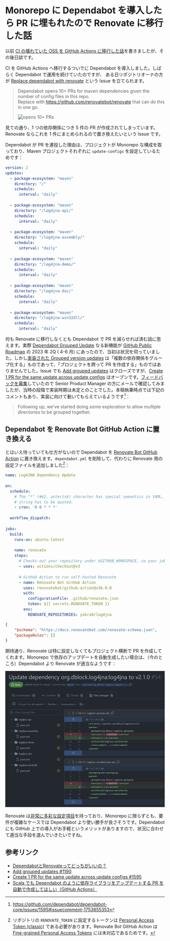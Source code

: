 # Monorepo に Dependabot を導入したら PR に埋もれたので Renovate に移行した話

以前 [CI の壊れていた OSS を GitHub Actions に移行した話](https://qiita.com/yokra9/items/fff4f2d141d5ebe88bd3)を書きましたが、その後日談です。

CI を GitHub Actions へ移行するついでに Dependabot を導入しました。しばらく Dependabot で運用を続けていたのですが、 ある日リポジトリオーナの方が [Replace dependabot with renovate](https://github.com/dblock/log4jna/issues/157) という Issue を立てられます。

> Dependabot opens 10+ PRs for maven dependencies given the number of config files in this repo.  
> Replace with <https://github.com/renovatebot/renovate> that can do this in one go.  
>  
> ![opens 10+ PRs](https://user-images.githubusercontent.com/542335/228259132-26959f3d-58a4-4920-b552-d74818f44d95.png)

見ての通り、1 つの依存関係につき 5 件の PR が作成されてしまっています。Renovate ならこれを 1 件にまとめられるので置き換えたいという Issue です。

Dependabot が PR を連投した理由は、プロジェクトが Monorepo な構成を取っており、Maven プロジェクトそれぞれに `update-configs` を設定しているためです：

```yml:.github/dependabot.yml
version: 2
updates:
  - package-ecosystem: "maven"
    directory: "/"
    schedule:
      interval: "daily"

  - package-ecosystem: "maven"
    directory: "/log4jna-api/"
    schedule:
      interval: "daily"

  - package-ecosystem: "maven"
    directory: "/log4jna-assembly/"
    schedule:
      interval: "daily"

  - package-ecosystem: "maven"
    directory: "/log4jna-demo/"
    schedule:
      interval: "daily"

  - package-ecosystem: "maven"
    directory: "/log4jna-doc/"
    schedule:
      interval: "daily"

  - package-ecosystem: "maven"
    directory: "/log4jna-win32dll/"
    schedule:
      interval: "daily"
```

何も Renovate に移行しなくとも Dependabot で PR を減らせれば済む話に思えます。実際 [Dependabot Grouped Update](https://github.com/github/roadmap/issues/148) なる新機能が [GitHub Public Roadmap](https://github.com/orgs/github/projects/4247) の 2023 年 2Q ( 4-6 月) にあったので、当初は状況を伺っていました。しかし[実装された Grouped version updates](https://github.blog/changelog/2023-08-24-grouped-version-updates-for-dependabot-are-generally-available/) は「複数の依存関係をグループ化する」ものであって、「プロジェクトを跨って PR を作成する」ものではありませんでした。Issue でも [Add grouped updates](https://github.com/dependabot/dependabot-core/issues/1190) はクローズですが、[Create 1 PR for the same update across update configs](https://github.com/dependabot/dependabot-core/issues/1595) はオープンです。[フィードバックを募集](https://github.com/dependabot/dependabot-core/issues/1190#issuecomment-1623832701)していたので Senior Product Manager の方にメールで確認してみましたが、当時の段階で実装時期は未定とのことでした。本稿執筆時点では下記のコメントもあり、実装に向けて動いてもらえているようです[^1]：

[^1]: <https://github.com/dependabot/dependabot-core/issues/1595#issuecomment-1753855353>

> Following up; we've started doing some exploration to allow multiple directories to be grouped together.

## Dependabot を Renovate Bot GitHub Action に置き換える

とはいえ待っていても仕方がないので Dependabot を [Renovate Bot GitHub Action](https://github.com/renovatebot/github-action) に置き換えます。`dependabot.yml` を削除して、代わりに Renovate 用の設定ファイルを追加しました[^2]：

[^2]: リポジトリの `RENOVATE_TOKEN` に設定するトークンは [Personal Access Token (classic)](https://github.com/settings/tokens) である必要があります。Renovate Bot GitHub Action は [Fine-grained Personal Access Tokens](https://github.com/settings/tokens?type=beta) には未対応であるためです。

```yml:.github/workflows/Renovate.yml
name: Log4JNA Dependency Update

on:
  schedule:
    # The "*" (#42, asterisk) character has special semantics in YAML, so this
    # string has to be quoted.
    - cron: '0 0 * * *'

  workflow_dispatch:

jobs:
  build:
    runs-on: ubuntu-latest

    name: renovate
    steps:
      # Checks-out your repository under $GITHUB_WORKSPACE, so your job can access it
      - uses: actions/checkout@v3

      # GitHub Action to run self-hosted Renovate
      - name: Renovate Bot GitHub Action
        uses: renovatebot/github-action@v36.0.0
        with:
          configurationFile: .github/renovate.json
          token: ${{ secrets.RENOVATE_TOKEN }}
        env:
          RENOVATE_REPOSITORIES: yokra9/log4jna
```

```json:.github/renovate.json
{
    "$schema": "https://docs.renovatebot.com/renovate-schema.json",
    "packageRules": []
}
```

期待通り、Renovate は特に設定しなくてもプロジェクト横断で PR を作成してくれます。Monorepo で依存のアップデートを自動生成したい場合は、（今のところ）Dependabot より Renovate が適当なようです：

![create-1-PR-for-the-same-update-with-renovate](./img/create-1-PR-for-the-same-update-with-renovate.png)

Renovate は[非常に多彩な設定項目](https://docs.renovatebot.com/configuration-options/)を持っており、Monorepo に限らずとも、要件が複雑なケースでは Dependabot より使い勝手が良さそうです。Dependabot にも GitHub 上での導入がお手軽というメリットがありますので、状況に合わせて適当な手段を選んでいきたいですね。

## 参考リンク

* [DependabotとRenovateってどっちがいいの？](https://qiita.com/takiga/items/6ec7b9c9613ec8bf7d51)
* [Add grouped updates #1190](https://github.com/dependabot/dependabot-core/issues/1190)
* [Create 1 PR for the same update across update configs #1595](https://github.com/dependabot/dependabot-core/issues/1595)
* [Scala でも Dependabot のように依存ライブラリをアップデートする PR を自動で作成してほしい（GitHub Actions）](https://qiita.com/yokra9/items/5d80a9397951091ed637)
